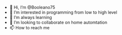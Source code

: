 - 👋 Hi, I’m @Booleano75
- 👀 I’m interested in programming from low to high level
- 🌱 I’m always learning
- 💞️ I’m looking to collaborate on home automtation
- 📫 How to reach me 

<!---
Booleano75/Booleano75 is a ✨ special ✨ repository because its `README.md` (this file) appears on your GitHub profile.
You can click the Preview link to take a look at your changes.
--->
